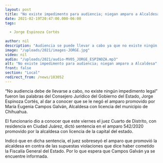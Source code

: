 ```yaml
---
layout: post
title: "No existe impedimento para audiencia; niegan amparo a Alcaldesa"
date: 2021-02-19T20:47:00.000-06:00
tags:
  
  - Jorge Espinoza Cortés
  
author: nil
description: "Audiencia se puede llevar a cabo ya que no existe ningún impedimento legal."
image: "/uploads/2021/images-JORGE.jpg"
video: nil
audio: "/uploads/2021/audio-MV05_JORGE_ESPINOZA.mp3"
alt: "No existe impedimento para audiencia; niegan amparo a Alcaldesa"
front: false
section: "Local"
redirect_from: /news/183052
---
```


“No audiencia debe de llevarse a cabo, no existe ningún impedimento legal” fueron las palabras del Consejero Jurídico del Gobierno del Estado, Jorge Espinoza Cortés, al dar a conocer que se le negó el amparo promovido por María Eugenia Campos Galván, Alcaldesa con licencia del municipio de Chihuahua.

El funcionario dio a conocer que este viernes el juez Cuarto de Distrito, con residencia en Ciudad Juárez, dictó sentencia en el amparo 542/2020 promovido por la alcaldesa con licencia de la capital del estado. 

Indicó que en dicha sentencia, el juez sobreseyó el amparo que promovió la alcaldesa en contra de las supuestas violaciones que dice haber cometido la Fiscalía General del Estado. Por lo que espera que Campos Galván ya se encuentre informada. 